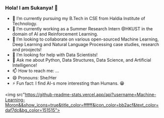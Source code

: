 ### Hola! I am Sukanya! 👋

- 🔭 I’m currently pursuing my B.Tech in CSE from Haldia Institute of Technology.
- 🌱 I’m currently working as a Summer Research Intern @HKUST in the domain of AI and Reinforcement Learning.
- 👯 I’m looking to collaborate on various open-sourced Machine Learning, Deep Learning and Natural Language Processing case studies, research and proojects!
- 🤔 I’m looking for help with Data Scientists!
- 💬 Ask me about Python, Data Structures, Data Science, and Artificial Intelligence!
- 📫 How to reach me: ...
- 😄 Pronouns: She/Her 
- ⚡ Fun fact: I find AI-s more interesting than Humans. 😁


<img src"https://github-readme-stats.vercel.app/api?username=Machine-Learning-Moron&&show_icons=true&title_color=ffffff&icon_color=bb2acf&text_color=daf7dc&bg_color=151515">

